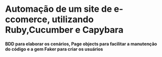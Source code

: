 

<h1> Automação de um site de e-ccomerce, utilizando Ruby,Cucumber e Capybara</h1>
<h4> BDD para elaborar os cenários, Page objects para facilitar a manutenção do código e a gem Faker para criar os usuários </h4>
